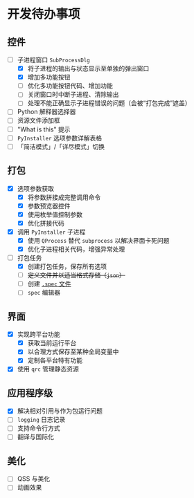 # 开发待办事项

## 控件

- [ ] 子进程窗口 `SubProcessDlg`
    - [x] 将子进程的输出与状态显示至单独的弹出窗口
    - [x] 增加多功能按钮
    - [ ] 优化多功能按钮代码、增加功能
    - [ ] 关闭窗口时中断子进程、清除输出
    - [ ] 处理不能正确显示子进程错误的问题（会被“打包完成”遮盖）
- [ ] Python 解释器选择器
- [ ] 资源文件添加框
- [ ] "What is this" 提示
- [ ] `PyInstaller` 选项参数详解表格
- [ ] 「简洁模式」/「详尽模式」切换

## 打包

- [x] 选项参数获取
    - [x] 将参数拼接成完整调用命令
    - [x] 参数预览器控件
    - [x] 使用枚举值控制参数
    - [x] 优化拼接代码
- [x] 调用 `PyInstaller` 子进程
    - [x] 使用 `QProcess` 替代 `subprocess` 以解决界面卡死问题
    - [x] 优化子进程相关代码，增强异常处理
- [ ] 打包任务
    - [x] 创建打包任务，保存所有选项
    - [ ] ~~定义文件并以适当格式存储（`json`）~~
    - [ ] 创建 [`.spec` 文件](https://pyinstaller.org/en/stable/spec-files.html)
    - [ ] `spec` 编辑器

## 界面

- [x] 实现跨平台功能
    - [x] 获取当前运行平台
    - [x] 以合理方式保存至某种全局变量中
    - [x] 定制各平台特有功能
- [x] 使用 `qrc` 管理静态资源

## 应用程序级

- [x] 解决相对引用与作为包运行问题
- [ ] `logging` 日志记录
- [ ] 支持命令行方式
- [ ] 翻译与国际化

## 美化

- [ ] QSS 与美化
- [ ] 动画效果

